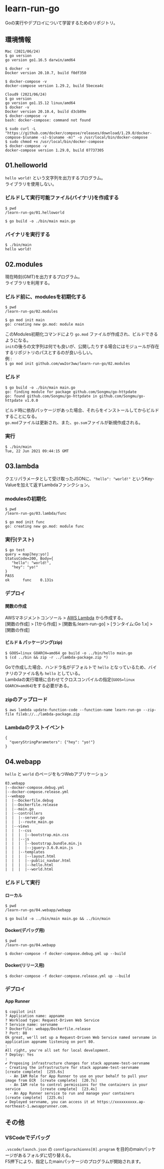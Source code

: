 # learn-run-go
Goの実行やデプロイについて学習するためのリポジトリ。  

## 環境情報
```
Mac (2021/06/24)
$ go version
go version go1.16.5 darwin/amd64

$ docker -v      
Docker version 20.10.7, build f0df350

$ docker-compose -v
docker-compose version 1.29.2, build 5becea4c

```

```
Cloud9 (2021/06/24)
$ go version
go version go1.15.12 linux/amd64
$ docker -v
Docker version 20.10.4, build d3cb89e
$ docker-compose -v
bash: docker-compose: command not found

$ sudo curl -L "https://github.com/docker/compose/releases/download/1.29.0/docker-compose-$(uname -s)-$(uname -m)" -o /usr/local/bin/docker-compose
$ sudo chmod +x /usr/local/bin/docker-compose
$ docker-compose -v
docker-compose version 1.29.0, build 07737305
```

## 01.helloworld
`hello world!` という文字列を出力するプログラム。  
ライブラリを使用しない。

### ビルドして実行可能ファイル(バイナリ)を作成する
```
$ pwd
/learn-run-go/01.helloworld

$ go build -o ./bin/main main.go
```

### バイナリを実行する
```
$ ./bin/main
hello world!
```

## 02.modules
現在時刻(GMT)を出力するプログラム。  
ライブラリを利用する。

### ビルド前に、modulesを初期化する
```
$ pwd
/learn-run-go/02.modules

$ go mod init main
go: creating new go.mod: module main
```
このModules初期化コマンドにより `go.mod` ファイルが作成され、ビルドできるようになる。  
`init`の後ろの文字列は何でも良いが、公開したりする場合にはモジュールが存在するリポジトリのパスとするのが良いらしい。  
例 :   
`$ go mod init github.com/ww2or3ww/learn-run-go/02.modules`

### ビルド
```
$ go build -o ./bin/main main.go
go: finding module for package github.com/Songmu/go-httpdate
go: found github.com/Songmu/go-httpdate in github.com/Songmu/go-httpdate v1.0.0
```
ビルド時に依存パッケージがあった場合、それらをインストールしてからビルドすることになる。  
`go.mod`ファイルは更新され、また、`go.sum`ファイルが新規作成される。


### 実行
```
$ ./bin/main
Tue, 22 Jun 2021 09:44:15 GMT
```

## 03.lambda
クエリパラメータとして受け取ったJSONに、`"hello": "world!"` というKey-Valueを加えて返すLambdaファンクション。

### modulesの初期化
```
$ pwd
/learn-run-go/03.lambda/func

$ go mod init func
go: creating new go.mod: module func
```

### 実行(テスト)
```
$ go test
query = map[hey:yo!]
StatusCode=200, Body={
   "hello": "world!",
   "hey": "yo!"
}
PASS
ok      func    0.131s
```

### デプロイ

#### 関数の作成
AWSマネジメントコンソール > [AWS Lambda](https://ap-northeast-1.console.aws.amazon.com/lambda/home?region=ap-northeast-1#/functions) から作成する。  
[関数の作成] > [1から作成] > [関数名:learn-run-go] > [ランタイム:Go 1.x] > [関数の作成]

#### ビルド & パッケージング(zip)
```
$ GOOS=linux GOARCH=amd64 go build -o ../bin/hello main.go
$ (cd ../bin && zip -r ../lambda-package.zip *)
```
Goで作成した場合、ハンドラ名がデフォルトで `hello` となっているため、バイナリのファイル名も `hello` としている。  
Lambdaの実行環境に合わせてクロスコンパイルの指定(`GOOS=linux GOARCH=amd64`)をする必要がある。

### zipのアップロード
```
$ aws lambda update-function-code --function-name learn-run-go --zip-file fileb://../lambda-package.zip
```

### Lambdaのテストイベント
```
{
  "queryStringParameters": {"hey": "yo!"}
}
```


## 04.webapp
`hello` と `world` のページをもつWebアプリケーション

```
03.webapp
|--docker-compose.debug.yml
|--docker-compose.release.yml
|--webapp
|  |--Dockerfile.debug
|  |--Dockerfile.release
|  |--main.go
|  |--controllers
|  |  |--server.go
|  |  |--route_main.go
|  |--views
|  |  |--css
|  |  |  |--bootstrap.min.css
|  |  |--js
|  |  |  |--bootstrap.bundle.min.js
|  |  |  |--jquery-3.6.0.min.js
|  |  |--templates
|  |  |  |--layout.html
|  |  |  |--public_navbar.html
|  |  |  |--hello.html
|  |  |  |--world.html
```

### ビルドして実行
#### ローカル
```
$ pwd
/learn-run-go/04.webapp/webapp

$ go build -o ../bin/main main.go && ../bin/main
```

#### Docker(デバッグ用)
```
$ pwd
/learn-run-go/04.webapp

$ docker-compose -f docker-compose.debug.yml up --build
```

#### Docker(リリース用)
```
$ docker-compose -f docker-compose.release.yml up --build
```

### デプロイ
#### App Runner 
```
$ copilot init
? Application name: appname
? Workload type: Request-Driven Web Service
? Service name: servname
? Dockerfile: webapp/Dockerfile.release
? Port: 80
Ok great, we'll set up a Request-Driven Web Service named servname in application appname listening on port 80.
:
All right, you're all set for local development.
? Deploy: Yes
:
✔ Proposing infrastructure changes for stack appname-test-servname 
- Creating the infrastructure for stack appname-test-servname                     [create complete]  [255.6s]
  - An IAM Role for App Runner to use on your behalf to pull your image from ECR  [create complete]  [20.7s]
  - An IAM role to control permissions for the containers in your service         [create complete]  [23.4s]
  - An App Runner service to run and manage your containers                       [create complete]  [225.4s]
✔ Deployed servname, you can access it at https://xxxxxxxxxx.ap-northeast-1.awsapprunner.com.
```

## その他
### VSCodeでデバッグ
`.vscode/launch.json` の `connfigurachionns[0].program` を目的のmainパッケージがあるフォルダに切り替える。  
F5押下により、指定したmainパッケージのプログラムが開始されます。  
